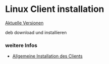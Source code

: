 # Linux Client installation

[Aktuelle Versionen ](https://github.com/rustdesk/rustdesk/releases)

deb download und installieren


### weitere Infos
+ [Allgemeine Installation des Clients](https://rustdesk.com/docs/de/client/)
